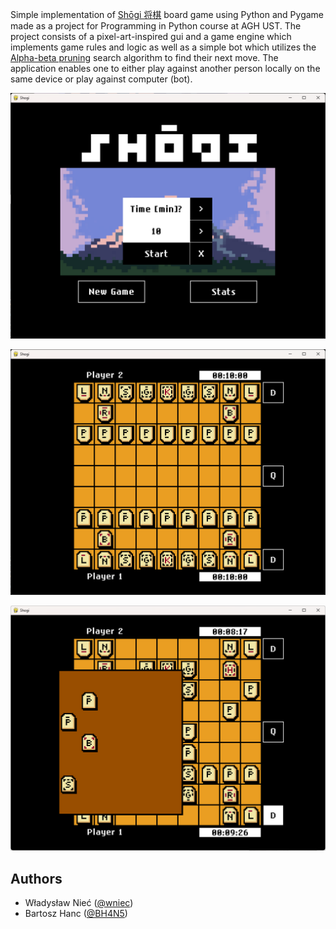 Simple implementation of [Shōgi 将棋](https://en.wikipedia.org/wiki/Shogi) board game using Python
and Pygame made as a project for Programming in Python course at AGH UST. The project consists of a
pixel-art-inspired gui and a game engine which implements game rules and logic as well as a simple
bot which utilizes the [Alpha-beta
pruning](https://en.wikipedia.org/wiki/Alpha%E2%80%93beta_pruning) search algorithm to find their
next move. The application enables one to either play against another person locally on the same
device or play against computer (bot).

![](report/sc1.png)

![](report/sc2.png)

![](report/sc3.png)

## Authors

* Władysław Nieć ([@wniec](https://github.com/wniec))
* Bartosz Hanc ([@BH4N5](https://github.com/Bh4n5))

